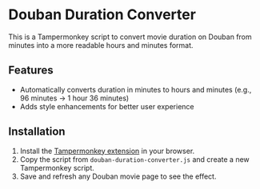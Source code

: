 # Douban Duration Converter

This is a Tampermonkey script to convert movie duration on Douban from minutes into a more readable hours and minutes format.

## Features
- Automatically converts duration in minutes to hours and minutes (e.g., 96 minutes -> 1 hour 36 minutes)
- Adds style enhancements for better user experience

## Installation
1. Install the [Tampermonkey extension](https://www.tampermonkey.net/) in your browser.
2. Copy the script from `douban-duration-converter.js` and create a new Tampermonkey script.
3. Save and refresh any Douban movie page to see the effect.
